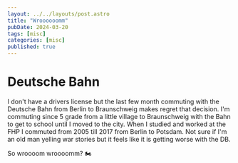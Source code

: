 ```yaml
---
layout: ../../layouts/post.astro
title: "Wroooooomm"
pubDate: 2024-03-20
tags: [misc]
categories: [misc]
published: true
---
```


# Deutsche Bahn

I don't have a drivers license but the last few month commuting with the Deutsche Bahn from Berlin to Braunschweig makes regret that decision.
I'm commuting since 5 grade from a little village to Braunschweig with the Bahn to get to school until I moved to the city. When I studied and worked at the FHP I commuted from 2005 till 2017 from Berlin to Potsdam.
Not sure if I'm an old man yelling war stories but it feels like it is getting worse with the DB.

So wroooom wroooomm? 🏍️
